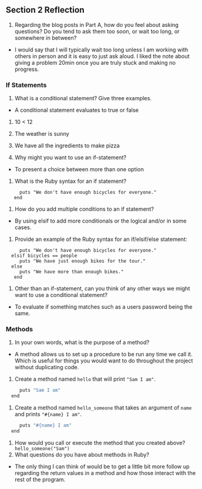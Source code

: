 ## Section 2 Reflection

1. Regarding the blog posts in Part A, how do you feel about asking questions? Do you tend to ask them too soon, or wait too long, or somewhere in between?
 - I would say that I will typically wait too long unless I am working with others in person and it is easy to just ask aloud. I liked the note about giving a problem 20min once you are truly stuck and making no progress.

### If Statements

1. What is a conditional statement? Give three examples.
 - A conditional statement evaluates to true or false
1. 10 < 12
2. The weather is sunny
3. We have all the ingredients to make pizza

1. Why might you want to use an if-statement?
 - To present a choice between more than one option
1. What is the Ruby syntax for an if statement?
```if bicycles < people
     puts "We don't have enough bicycles for everyone."
   end
   ```
1. How do you add multiple conditions to an if statement?
 - By using elsif to add more conditionals or the logical and/or in some cases.
1. Provide an example of the Ruby syntax for an if/elsif/else statement:
```if bicycles < people
     puts "We don't have enough bicycles for everyone."
  elsif bicycles == people
     puts "We have just enough bikes for the tour."
  else
     puts "We have more than enough bikes."
   end
   ```
1. Other than an if-statement, can you think of any other ways we might want to use a conditional statement?
 - To evaluate if something matches such as a users password being the same.

### Methods

1. In your own words, what is the purpose of a method?
 - A method allows us to set up a procedure to be run any time we call it. Which is useful for things you would want to do throughout the project without duplicating code.
1. Create a method named `hello` that will print `"Sam I am"`.
```def hello()
     puts "Sam I am"
  end
  ```
1. Create a method named `hello_someone` that takes an argument of `name` and prints `"#{name} I am"`.
```def hello_someone(name)
     puts "#{name} I am"
  end
  ```
1. How would you call or execute the method that you created above?
  `  hello_someone("Sam")`
1. What questions do you have about methods in Ruby?
  - The only thing I can think of would be to get a little bit more follow up regarding the return values in a method and how those interact with the rest of the program.
